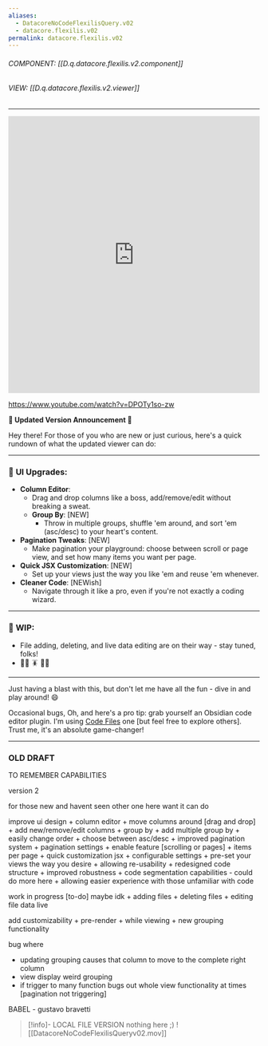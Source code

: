 ```yaml
---
aliases:
  - DatacoreNoCodeFlexilisQuery.v02
  - datacore.flexilis.v02
permalink: datacore.flexilis.v02
---
```




###### COMPONENT:  [[D.q.datacore.flexilis.v2.component]]
###### VIEW: [[D.q.datacore.flexilis.v2.viewer]]



-----

<iframe allowfullscreen src="https://www.youtube.com/watch?v=DPOTy1so-zw" width="100%" height="555" frameborder="0" allow="accelerometer; autoplay; clipboard-write; encrypted-media; gyroscope; picture-in-picture" ></iframe>


https://www.youtube.com/watch?v=DPOTy1so-zw

**🚀 Updated Version Announcement 🚀**

Hey there! For those of you who are new or just curious, here's a quick rundown of what the updated viewer can do:

---

### 🎨 **UI Upgrades**:

- **Column Editor**:
    - Drag and drop columns like a boss, add/remove/edit without breaking a sweat. 
    - **Group By**: [NEW]
        - Throw in multiple groups, shuffle 'em around, and sort 'em (asc/desc) to your heart's content.
- **Pagination Tweaks**: [NEW]
    - Make pagination your playground: choose between scroll or page view, and set how many items you want per page.
- **Quick JSX Customization**: [NEW]
    - Set up your views just the way you like 'em and reuse 'em whenever.
- **Cleaner Code**: [NEWish]
    - Navigate through it like a pro, even if you're not exactly a coding wizard.

---

### 🔧 **WIP**:

- File adding, deleting, and live data editing are on their way - stay tuned, folks!
- 👩‍🔧 🪳 👨‍🔧

---

Just having a blast with this, but don't let me have all the fun - dive in and play around! 😄

Occasional bugs, Oh, and here's a pro tip: grab yourself an Obsidian code editor plugin. I'm using [Code Files](https://obsidian.md/plugins?id=code-files) one [but feel free to explore others]. Trust me, it's an absolute game-changer!



-----

### OLD DRAFT
TO REMEMBER CAPABILITIES

version 2

for those new and havent seen other one here want it can do

improve ui design
	+ column editor
		+ move columns around [drag and drop]
		+ add new/remove/edit columns
		+ group by
			+ add multiple group by
			+ easily change order
				+ choose between asc/desc
	+ improved pagination system
		+ pagination settings
		+ enable feature [scrolling or pages]
			+ items per page
	+ quick customization jsx
		+ configurable settings
			+ pre-set your views the way you desire
				+ allowing re-usability
	+ redesigned code structure
		+ improved robustness
			+ code segmentation capabilities
				- could do more here
			+ allowing easier experience with those unfamiliar with code

work in progress [to-do] maybe idk
	+ adding files
	+ deleting files
	+ editing file data live



add customizability
	+ pre-render
	+ while viewing
		+ new grouping functionality




bug where 
- updating grouping causes that column to move to the complete right column 
- view display weird grouping 
- if trigger to many function bugs out whole view functionality at times [pagination not triggering]


BABEL - gustavo bravetti


> [!info]- LOCAL FILE VERSION
> nothing here ;)
> ![[DatacoreNoCodeFlexilisQueryv02.mov]]
